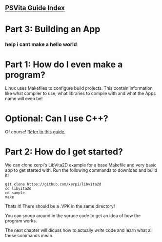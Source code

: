 ## [PSVita Guide Index](https://docs.pipewarp.co.uk/vita-docs)

# Part 3: Building an App
### help i cant make a hello world


# Part 1: How do I even make a program?
Linux uses Makefiles to configure build projects. This contain information like what compiler to use, what libraries to compile with and what the Apps name will even be!

# Optional: Can I use C++?
Of course! [Refer to this guide.](https://docs.pipewarp.co.uk/vita-docs/not-finished)

# Part 2: How do I get started?

We can clone xerpi's LibVita2D example for a base Makefile and very basic app to get started with.
Run the following commands to download and build it!
```
git clone https://github.com/xerpi/libvita2d
cd libvita2d
cd sample
make
```
Thats it! There should be a .VPK in the same directory!

You can snoop around in the soruce code to get an idea of how the program works.

The next chapter will dicuss how to actually *write* code and learn what all these commands mean.
